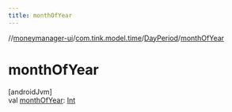 ```yaml
---
title: monthOfYear
---
```

//[moneymanager-ui](../../../index.html)/[com.tink.model.time](../index.html)/[DayPeriod](index.html)/[monthOfYear](month-of-year.html)



# monthOfYear



[androidJvm]\
val [monthOfYear](month-of-year.html): [Int](https://kotlinlang.org/api/latest/jvm/stdlib/kotlin/-int/index.html)




